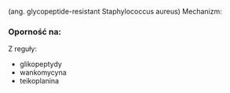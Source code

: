 (ang. glycopeptide-resistant Staphylococcus aureus)
Mechanizm: 
### Oporność na:
Z reguły:
- glikopeptydy
- wankomycyna
- teikoplanina


